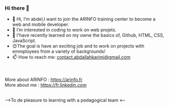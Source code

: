 ### Hi there 👋

- 🔭 Hi, I’m abdel,I want to join the ARINFO training center to become a web and mobile developer.
- 🌱 I’m interested in coding to work on web projets.
- 👯 I'have recently learned on my owne the basics of, Github, HTML, CSS, JavaScript.
- 😊The goal is have an exciting job and to work on projects with emmployees from a variety of backgrounds!
- 📫 How to reach me: contact.abdallahkarimi@gmail.com

<br><br>
More about ARINFO : https://arinfo.fr  
More about me : https://fr.linkedin.com
<br><br>

-->To de pleasure to learning with a pedagogical team <--
